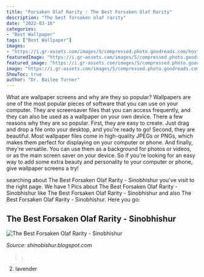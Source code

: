 ```yaml
---
title: "Forsaken Olaf Rarity : The Best Forsaken Olaf Rarity"
description: "The best forsaken olaf rarity"
date: "2022-03-16"
categories:
- "Best Wallpaper"
tags: ["Best Wallpaper"]
images:
- "https://i.gr-assets.com/images/S/compressed.photo.goodreads.com/hostedimages/1506433782i/24016191.jpg"
featuredImage: "https://i.gr-assets.com/images/S/compressed.photo.goodreads.com/hostedimages/1506433782i/24016191.jpg"
featured_image: "https://i.gr-assets.com/images/S/compressed.photo.goodreads.com/hostedimages/1506433782i/24016191.jpg"
image: "https://i.gr-assets.com/images/S/compressed.photo.goodreads.com/hostedimages/1506433782i/24016191.jpg"
ShowToc: true
author: "Dr. Bailee Turner"
---
```



What are wallpaper screens and why are they so popular?
Wallpapers are one of the most popular pieces of software that you can use on your computer. They are screensaver files that you can access frequently, and they can also be used as a wallpaper on your own device. There a few reasons why they are so popular. First, they are easy to create. Just drag and drop a file onto your desktop, and you're ready to go! Second, they are beautiful. Most wallpaper files come in high-quality JPEGs or PNGs, which makes them perfect for displaying on your computer or phone. And finally, they're versatile. You can use them as a background for photos or videos, or as the main screen saver on your device. So if you're looking for an easy way to add some extra beauty and personality to your computer or phone, give wallpaper screens a try!

	

		
searching about The Best Forsaken Olaf Rarity - Sinobhishur you've visit to the right page. We have 1 Pics about The Best Forsaken Olaf Rarity - Sinobhishur like The Best Forsaken Olaf Rarity - Sinobhishur and also The Best Forsaken Olaf Rarity - Sinobhishur. Here you go:
		
    
## The Best Forsaken Olaf Rarity - Sinobhishur

<img loading=lazy src="https://i.gr-assets.com/images/S/compressed.photo.goodreads.com/hostedimages/1506433782i/24016191.jpg" onerror="this.onerror=null;this.src='https://tse2.mm.bing.net/th?id=OIP.Fn_8yZMaXB47wM0ZQyZ_-wAAAA&amp;pid=15.1';" alt="The Best Forsaken Olaf Rarity - Sinobhishur">

_Source: shinobishur.blogspot.com_

>. 

	

2. lavender 

